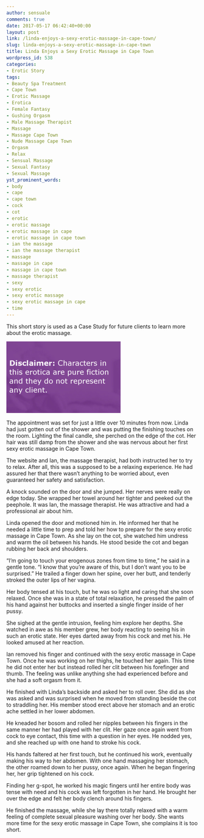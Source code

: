 ```yaml
---
author: sensuale
comments: true
date: 2017-05-17 06:42:40+00:00
layout: post
link: /linda-enjoys-a-sexy-erotic-massage-in-cape-town/
slug: linda-enjoys-a-sexy-erotic-massage-in-cape-town
title: Linda Enjoys a Sexy Erotic Massage in Cape Town
wordpress_id: 538
categories:
- Erotic Story
tags:
- Beauty Spa Treatment
- Cape Town
- Erotic Massage
- Erotica
- Female Fantasy
- Gushing Orgasm
- Male Massage Therapist
- Massage
- Massage Cape Town
- Nude Massage Cape Town
- Orgasm
- Relax
- Sensual Massage
- Sexual Fantasy
- Sexual Massage
yst_prominent_words:
- body
- cape
- cape town
- cock
- cot
- erotic
- erotic massage
- erotic massage in cape
- erotic massage in cape town
- ian the massage
- ian the massage therapist
- massage
- massage in cape
- massage in cape town
- massage therapist
- sexy
- sexy erotic
- sexy erotic massage
- sexy erotic massage in cape
- time
---
```


This short story is used as a Case Study for future clients to learn more about the erotic massage.

![client massage cape town](/images/posts/disclaimer.png)

The appointment was set for just a little over 10 minutes from now. Linda had just gotten out of the shower and was putting the finishing touches on the room. Lighting the final candle, she perched on the edge of the cot. Her hair was still damp from the shower and she was nervous about her first sexy erotic massage in Cape Town.

The website and Ian, the massage therapist, had both instructed her to try to relax. After all, this was a supposed to be a relaxing experience. He had assured her that there wasn’t anything to be worried about, even guaranteed her safety and satisfaction.

A knock sounded on the door and she jumped. Her nerves were really on edge today. She wrapped her towel around her tighter and peeked out the peephole. It was Ian, the massage therapist. He was attractive and had a professional air about him.

Linda opened the door and motioned him in. He informed her that he needed a little time to prep and told her how to prepare for the sexy erotic massage in Cape Town. As she lay on the cot, she watched him undress and warm the oil between his hands. He stood beside the cot and began rubbing her back and shoulders.

“I’m going to touch your erogenous zones from time to time,” he said in a gentle tone. “I know that you’re aware of this, but I don’t want you to be surprised.” He trailed a finger down her spine, over her butt, and tenderly stroked the outer lips of her vagina.

Her body tensed at his touch, but he was so light and caring that she soon relaxed. Once she was in a state of total relaxation, he pressed the palm of his hand against her buttocks and inserted a single finger inside of her pussy.

She sighed at the gentle intrusion, feeling him explore her depths. She watched in awe as his member grew, her body reacting to seeing his in such an erotic state. Her eyes darted away from his cock and met his. He looked amused at her reaction.

Ian removed his finger and continued with the sexy erotic massage in Cape Town. Once he was working on her thighs, he touched her again. This time he did not enter her but instead rolled her clit between his forefinger and thumb. The feeling was unlike anything she had experienced before and she had a soft orgasm from it.

He finished with Linda’s backside and asked her to roll over. She did as she was asked and was surprised when he moved from standing beside the cot to straddling her. His member stood erect above her stomach and an erotic ache settled in her lower abdomen.

He kneaded her bosom and rolled her nipples between his fingers in the same manner her had played with her clit. Her gaze once again went from cock to eye contact, this time with a question in her eyes. He nodded yes, and she reached up with one hand to stroke his cock.

His hands faltered at her first touch, but he continued his work, eventually making his way to her abdomen. With one hand massaging her stomach, the other roamed down to her pussy, once again. When he began fingering her, her grip tightened on his cock.

Finding her g-spot, he worked his magic fingers until her entire body was tense with need and his cock was left forgotten in her hand. He brought her over the edge and felt her body clench around his fingers.

He finished the massage, while she lay there totally relaxed with a warm feeling of complete sexual pleasure washing over her body. She wants more time for the sexy erotic massage in Cape Town, she complains it is too short.
